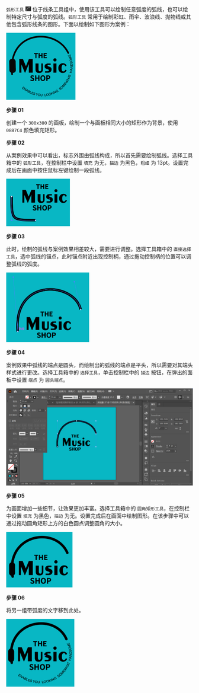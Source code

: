 `弧形工具` <img src="./images/01.png" style="zoom:50%;" /> 位于线条工具组中，使用该工具可以绘制任意弧度的弧线，也可以绘制特定尺寸与弧度的弧线。`弧形工具` 常用于绘制彩虹、雨伞、波浪线、抛物线或其他包含弧形线条的图形。下面以绘制如下图形为案例：

<img src="./images/03.png" alt="03" style="zoom:50%;" />

**步骤 01**

创建一个 `300x300` 的画板，绘制一个与画板相同大小的矩形作为背景，使用 `08B7C4` 颜色填充矩形。

**步骤 02**

从案例效果中可以看出，标志外围由弧线构成，所以首先需要绘制弧线。选择工具箱中的 `弧形工具`，在控制栏中设置 `填充` 为无，`描边` 为黑色，`粗细` 为 13pt。设置完成后在画面中按住鼠标左键绘制一段弧线。

<img src="./images/04.png" alt="04" style="zoom:50%;" />

**步骤 03**

此时，绘制的弧线与案例效果相差较大，需要进行调整。选择工具箱中的 `直接选择工具`，选中弧线的锚点，此时锚点附近出现控制柄，通过拖动控制柄的位置可以调整弧线的弧度。

<img src="./images/05.png" alt="05" style="zoom:50%;" />

**步骤 04**

案例效果中弧线的端点是圆头，而绘制出的弧线的端点是平头，所以需要对其端头样式进行更改。选择工具箱中的 `选择工具`，单击控制栏中的 `描边` 按钮，在弹出的面板中设置 `端点` 为 `圆头端点`。

<img src="./images/06.png" alt="06" style="zoom:50%;" />

**步骤 05**

为画面增加一些细节，让效果更加丰富。选择工具箱中的 `圆角矩形工具`，在控制栏中设置 `填充` 为黑色，`描边` 为无。设置完成后在画面中绘制图形。在该步骤中可以通过拖动圆角矩形上方的白色圆点调整圆角的大小。

<img src="./images/07.png" alt="07" style="zoom:50%;" />

**步骤 06**

将另一组带弧度的文字移到此处。

<img src="./images/08.png" alt="08" style="zoom:50%;" />